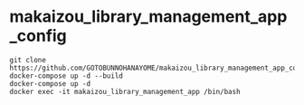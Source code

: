 ﻿# makaizou_library_management_app_config
```
git clone https://github.com/GOTOBUNNOHANAYOME/makaizou_library_management_app_config.git
docker-compose up -d --build
docker-compose up -d
docker exec -it makaizou_library_management_app /bin/bash
```
